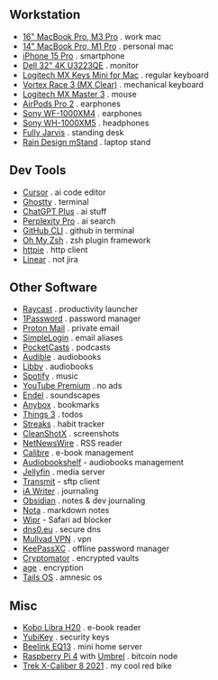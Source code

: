 ## Workstation

- [16" MacBook Pro, M3 Pro](https://support.apple.com/en-us/117737) . work mac
- [14" MacBook Pro, M1 Pro](https://support.apple.com/kb/SP854) . personal mac
- [iPhone 15 Pro](https://www.apple.com/shop/buy-iphone/iphone-15-pro) . smartphone
- [Dell 32" 4K U3223QE](https://www.dell.com/en-us/shop/dell-ultrasharp-32-4k-usb-c-hub-monitor-u3223qe/apd/210-bdph/monitors-monitor-accessories) . monitor
- [Logitech MX Keys Mini for Mac](https://www.logitech.com/en-eu/products/keyboards/mx-keys-mini-for-mac.html) . regular keyboard
- [Vortex Race 3 (MX Clear)](https://vortexgear.store/products/race-3-micro-usb) . mechanical keyboard
- [Logitech MX Master 3](https://www.logitech.com/en-eu/products/mice/mx-master-3.html) . mouse
- [AirPods Pro 2](https://www.apple.com/airpods-pro/) . earphones
- [Sony WF-1000XM4](https://www.sony.com/lr/headphones/products/wf-1000xm4) . earphones
- [Sony WH-1000XM5](https://electronics.sony.com/audio/headphones/headband/p/wh1000xm5-b) . headphones
- [Fully Jarvis](https://ukstore.hermanmiller.com/collections/jarvis-standing-desk/) . standing desk
- [Rain Design mStand](https://www.raindesigninc.com/mstand.html) . laptop stand

## Dev Tools

- [Cursor](https://www.cursor.com/) . ai code editor
- [Ghostty](https://ghostty.org/) . terminal
- [ChatGPT Plus](https://chat.openai.com/) . ai stuff
- [Perplexity Pro](https://www.perplexity.ai/) . ai search
- [GitHub CLI](https://cli.github.com/) . github in terminal
- [Oh My Zsh](https://ohmyz.sh/) . zsh plugin framework
- [httpie](https://httpie.io/) . http client
- [Linear](https://linear.app/) . not jira

## Other Software

- [Raycast](https://www.raycast.com/) . productivity launcher
- [1Password](https://1password.com/) . password manager
- [Proton Mail](https://proton.me/mail) . private email
- [SimpleLogin](https://simplelogin.io/) . email aliases
- [PocketCasts](https://pocketcasts.com/) . podcasts
- [Audible](https://www.audible.com/) . audiobooks
- [Libby](https://www.overdrive.com/apps/libby) . audiobooks
- [Spotify](https://open.spotify.com/) . music
- [YouTube Premium](https://www.youtube.com/premium) . no ads
- [Endel](https://endel.io/) . soundscapes
- [Anybox](https://anybox.app/) . bookmarks
- [Things 3](https://culturedcode.com/things/) . todos
- [Streaks](https://streaksapp.com/) . habit tracker
- [CleanShotX](https://cleanshot.com/) . screenshots
- [NetNewsWire](https://netnewswire.com/) . RSS reader
- [Calibre](https://calibre-ebook.com/) . e-book management
- [Audiobookshelf](https://www.audiobookshelf.org/) - audiobooks management
- [Jellyfin](https://jellyfin.org/) . media server
- [Transmit](https://www.panic.com/transmit/) - sftp client
- [iA Writer](https://ia.net/writer) . journaling
- [Obsidian](https://obsidian.md/) . notes & dev journaling
- [Nota](https://nota.md/) . markdown notes
- [Wipr](https://apps.apple.com/us/app/wipr/id1030595027) - Safari ad blocker
- [dns0.eu](https://dns0.eu/) . secure dns
- [Mullvad VPN](https://mullvad.net) . vpn
- [KeePassXC](https://keepassxc.org/) . offline password manager
- [Cryptomator](https://cryptomator.org/) . encrypted vaults
- [age](https://github.com/FiloSottile/age) . encryption
- [Tails OS](https://tails.net/) . amnesic os

## Misc

- [Kobo Libra H20](https://gl.kobobooks.com/products/kobo-libra-h2o) . e-book reader
- [YubiKey](https://www.yubico.com/products/) . security keys
- [Beelink EQ13](https://www.bee-link.com/products/beelink-eq13-n100-1) . mini home server
- [Raspberry Pi 4](https://www.raspberrypi.com/products/raspberry-pi-4-model-b/) with [Umbrel](https://umbrel.com/) . bitcoin node
- [Trek X-Caliber 8 2021](https://www.trekbikes.com/us/en_US/bikes/mountain-bikes/cross-country-mountain-bikes/x-caliber/x-caliber-8/p/33193/) . my cool red bike
